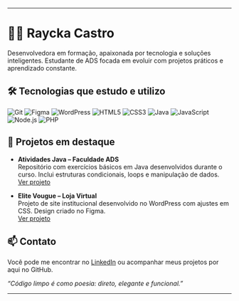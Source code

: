 ---------------------------------------------------------------------------------------------------------------------

# 👩‍💻 Raycka Castro

Desenvolvedora em formação, apaixonada por tecnologia e soluções inteligentes. Estudante de ADS focada em evoluir com projetos práticos e aprendizado constante.

## 🛠️ Tecnologias que estudo e utilizo

![Git](https://img.shields.io/badge/Git-F05032?style=for-the-badge&logo=git&logoColor=white)
![Figma](https://img.shields.io/badge/Figma-F24E1E?style=for-the-badge&logo=figma&logoColor=white)
![WordPress](https://img.shields.io/badge/WordPress-21759B?style=for-the-badge&logo=wordpress&logoColor=white)
![HTML5](https://img.shields.io/badge/HTML5-E34F26?style=for-the-badge&logo=html5&logoColor=white)
![CSS3](https://img.shields.io/badge/CSS3-1572B6?style=for-the-badge&logo=css3&logoColor=white)
![Java](https://img.shields.io/badge/Java-ED8B00?style=for-the-badge&logo=java&logoColor=white)
![JavaScript](https://img.shields.io/badge/JavaScript-F7DF1E?style=for-the-badge&logo=javascript&logoColor=black)
![Node.js](https://img.shields.io/badge/Node.js-339933?style=for-the-badge&logo=nodedotjs&logoColor=white)
![PHP](https://img.shields.io/badge/PHP-777BB4?style=for-the-badge&logo=php&logoColor=white)

## 📂 Projetos em destaque

- **Atividades Java – Faculdade ADS**  
  Repositório com exercícios básicos em Java desenvolvidos durante o curso. Inclui estruturas condicionais, loops e manipulação de dados.  
  [Ver projeto](https://github.com/C4str0RM/Atividade-Java---Facul)

- **Elite Vougue – Loja Virtual**  
  Projeto de site institucional desenvolvido no WordPress com ajustes em CSS. Design criado no Figma.  
  [Ver projeto](https://github.com/C4str0RM/Elite-Vougue)

## 📫 Contato

Você pode me encontrar no [LinkedIn](https://www.linkedin.com/in/raycka-messa-de-castro-408264327/) ou acompanhar meus projetos por aqui no GitHub.

_“Código limpo é como poesia: direto, elegante e funcional.”_

---------------------------------------------------------------------------------------------------------------------
